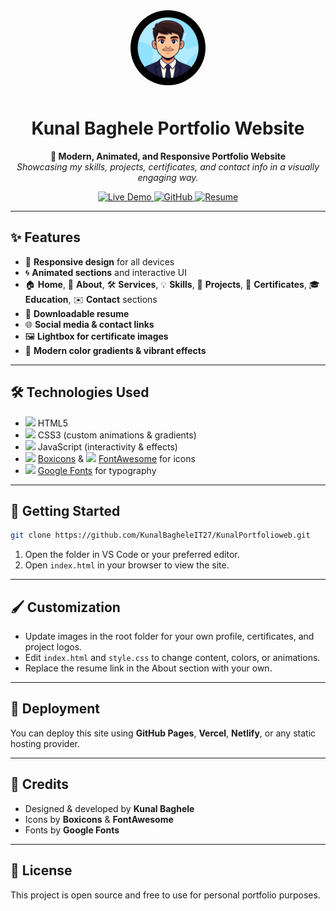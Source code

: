 
<div align="center">
  <img src="logoimage.jpg" alt="Kunal Logo" width="120" style="border-radius:50%;margin-bottom:10px;" />
  
  <h1>Kunal Baghele Portfolio Website</h1>
  
  <p>
    <b>🚀 Modern, Animated, and Responsive Portfolio Website</b><br>
    <i>Showcasing my skills, projects, certificates, and contact info in a visually engaging way.</i>
  </p>
  
  <a href="https://kunalbagheleit27.github.io/KunalPortfolioweb/" target="_blank">
    <img src="https://img.shields.io/badge/Live%20Demo-0ef?style=for-the-badge&logo=google-chrome&logoColor=white" alt="Live Demo" />
  </a>
  <a href="https://github.com/KunalBagheleIT27/KunalPortfolioweb" target="_blank">
    <img src="https://img.shields.io/badge/GitHub-Portfolio-181717?style=for-the-badge&logo=github&logoColor=white" alt="GitHub" />
  </a>
  <a href="https://drive.google.com/file/d/1E2v6UkmQ8TPYvRXJ9DD3vJIJ-U1rnooc/view?usp=sharing" target="_blank">
    <img src="https://img.shields.io/badge/Download%20Resume-a855f7?style=for-the-badge&logo=google-drive&logoColor=white" alt="Resume" />
  </a>
</div>

---

## ✨ **Features**

- 🎨 **Responsive design** for all devices
- 🌀 **Animated sections** and interactive UI
- 🏠 **Home**, 👤 **About**, 🛠️ **Services**, 💡 **Skills**, 📁 **Projects**, 🏅 **Certificates**, 🎓 **Education**, ✉️ **Contact** sections
- 📄 **Downloadable resume**
- 🌐 **Social media & contact links**
- 🖼️ **Lightbox for certificate images**
- 🌈 **Modern color gradients & vibrant effects**

---

## 🛠️ **Technologies Used**

- <img src="https://img.shields.io/badge/HTML5-E34F26?style=flat-square&logo=html5&logoColor=white"/> HTML5
- <img src="https://img.shields.io/badge/CSS3-1572B6?style=flat-square&logo=css3&logoColor=white"/> CSS3 (custom animations & gradients)
- <img src="https://img.shields.io/badge/JavaScript-F7DF1E?style=flat-square&logo=javascript&logoColor=black"/> JavaScript (interactivity & effects)
- <img src="https://img.shields.io/badge/Boxicons-0ef?style=flat-square&logo=boxicons&logoColor=white"/> [Boxicons](https://boxicons.com/) & <img src="https://img.shields.io/badge/FontAwesome-339AF0?style=flat-square&logo=fontawesome&logoColor=white"/> [FontAwesome](https://fontawesome.com/) for icons
- <img src="https://img.shields.io/badge/Google%20Fonts-4285F4?style=flat-square&logo=googlefonts&logoColor=white"/> [Google Fonts](https://fonts.google.com/) for typography

---

## 🚦 **Getting Started**

```sh
git clone https://github.com/KunalBagheleIT27/KunalPortfolioweb.git
```
1. Open the folder in VS Code or your preferred editor.
2. Open `index.html` in your browser to view the site.

---

## 🖌️ **Customization**

- Update images in the root folder for your own profile, certificates, and project logos.
- Edit `index.html` and `style.css` to change content, colors, or animations.
- Replace the resume link in the About section with your own.

---

## 🚀 **Deployment**

You can deploy this site using **GitHub Pages**, **Vercel**, **Netlify**, or any static hosting provider.

---

## 🙌 **Credits**

- Designed & developed by **Kunal Baghele**
- Icons by **Boxicons** & **FontAwesome**
- Fonts by **Google Fonts**

---

## 📄 **License**

This project is open source and free to use for personal portfolio purposes.

